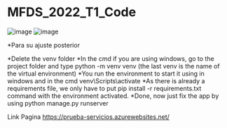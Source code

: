 # MFDS_2022_T1_Code

![image](https://user-images.githubusercontent.com/62306021/200957826-36efd52d-6cbd-4e29-8ace-d0b618708658.png)
![image](https://user-images.githubusercontent.com/62306021/200957895-dea7ebce-b1fc-47b1-a41f-068086f1c4a8.png)


*Para su ajuste posterior

*Delete the venv folder
*In the cmd if you are using windows, go to the project folder and type python -m venv venv (the last venv is the name of the virtual environment)
*You run the environment to start it using in windows and in the cmd venv\Scripts\activate
*As there is already a requirements file, we only have to put pip install -r requirements.txt command with the environment activated.
*Done, now just fix the app by using python manage.py runserver 

Link Pagina https://prueba-servicios.azurewebsites.net/

